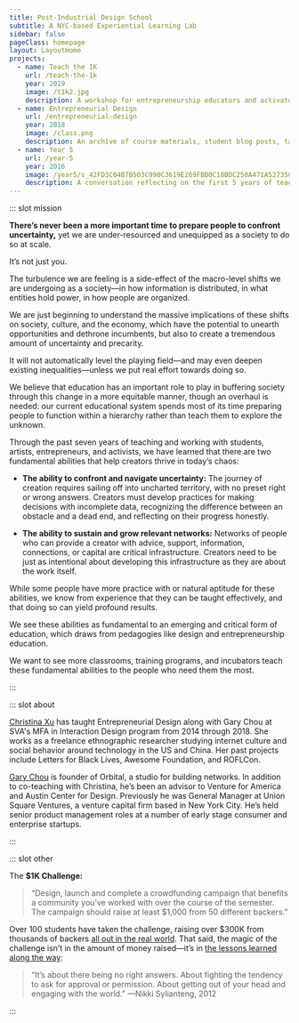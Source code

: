 ```yaml
---
title: Post-Industrial Design School
subtitle: A NYC-based Experiential Learning Lab
sidebar: false
pageClass: homepage
layout: LayoutHome
projects:
  - name: Teach the 1K
    url: /teach-the-1k
    year: 2019
    image: /t1k2.jpg
    description: A workshop for entrepreneurship educators and activators
  - name: Entrepreneurial Design
    url: /entrepreneurial-design
    year: 2018
    image: /class.png
    description: An archive of course materials, student blog posts, talks and insights.
  - name: Year 5
    url: /year-5
    year: 2016
    image: /year5/s_42FD3C04B7B503C990C3619E269FBB0C18BDC250A471A52735CC280C239EE4C5_1485269191543_file.png
    description: A conversation reflecting on the first 5 years of teaching.
---
```


::: slot mission

**There’s never been a more important time to prepare people to confront uncertainty,** yet we are under-resourced and unequipped as a society to do so at scale.

It’s not just you.

The turbulence we are feeling is a side-effect of the macro-level shifts we are undergoing as a society—in how information is distributed, in what entities hold power, in how people are organized.

We are just beginning to understand the massive implications of these shifts on society, culture, and the economy, which have the potential to unearth opportunities and dethrone incumbents, but also to create a tremendous amount of uncertainty and precarity.

It will not automatically level the playing field—and may even deepen existing inequalities—unless we put real effort towards doing so.

We believe that education has an important role to play in buffering society through this change in a more equitable manner, though an overhaul is needed: our current educational system spends most of its time preparing people to function within a hierarchy rather than teach them to explore the unknown.

Through the past seven years of teaching and working with students, artists, entrepreneurs, and activists, we have learned that there are two fundamental abilities that help creators thrive in today’s chaos:

* **The ability to confront and navigate uncertainty:** The journey of creation requires sailing off into uncharted territory, with no preset right or wrong answers. Creators must develop practices for making decisions with incomplete data, recognizing the difference between an obstacle and a dead end, and reflecting on their progress honestly.

* **The ability to sustain and grow relevant networks:** Networks of people who can provide a creator with advice, support, information, connections, or capital are critical infrastructure. Creators need to be just as intentional about developing this infrastructure as they are about the work itself.

While some people have more practice with or natural aptitude for these abilities, we know from experience that they can be taught effectively, and that doing so can yield profound results.

We see these abilities as fundamental to an emerging and critical form of education, which draws from pedagogies like design and entrepreneurship education.

We want to see more classrooms, training programs, and incubators teach these fundamental abilities to the people who need them the most.

:::

::: slot about

[Christina Xu](http://christinaxu.org/) has taught Entrepreneurial Design along with Gary Chou at SVA's MFA in Interaction Design program from 2014 through 2018. She works as a freelance ethnographic researcher studying internet culture and social behavior around technology in the US and China. Her past projects include Letters for Black Lives, Awesome Foundation, and ROFLCon.

[Gary Chou](https://garychou.com/) is founder of Orbital, a studio for building networks.  In addition to co-teaching with Christina, he’s been an advisor to Venture for America and Austin Center for Design.  Previously he was General Manager at Union Square Ventures, a venture capital firm based in New York City.  He’s held senior product management roles at a number of early stage consumer and enterprise startups.

:::


::: slot other

The **$1K Challenge:**

> “Design, launch and complete a crowdfunding campaign that benefits a community you’ve worked with over the course of the semester.
> The campaign should raise at least $1,000 from 50 different backers.”

Over 100 students have taken the challenge, raising over $300K from thousands of backers [all out in the real world](https://youtu.be/e0Jsq6ZsARI?t=610). That said, the magic of the challenge isn’t in the amount of money raised—it’s in [the lessons learned along the way](https://postindustrialdesign.school/background#students):

> “It’s about there being no right answers. About fighting the tendency to ask for approval or permission. About getting out of your head and engaging with the world.”
—Nikki Sylianteng, 2012

:::
